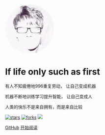 <img width="160px" style="border-radius: 50%" bor src="./images/logo.jpg">

# **If life only such as first**

<p>有人不知疲倦地996重复劳动， 让自己变成机器</p>
<p>机器不断地训练学习提升智能， 让自己变成人</p>

<p>人类的快乐不是来自拥有，而是来自比较</p>

[![stars](https://badgen.net/github/stars/Vinsmoke62426/blog?color=4ab8a1)](https://github.com/Vinsmoke62426/blog)
[![forks](https://badgen.net/github/forks/Vinsmoke62426/blog?color=4ab8a1)](https://github.com/Vinsmoke62426/blog)
![](https://img.shields.io/badge/%E6%91%B8%E9%B1%BC-%E7%A8%8B%E5%BA%8F%E5%91%98-green)

[GitHub](https://github.com/Vinsmoke62426/blog)
[开始阅读](?id=中文文档)